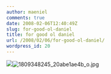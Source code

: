 ```yaml
---
author: maeniel
comments: true
date: 2008-02-06T12:40:49Z
slug: for-good-ol-daniel
title: for good ol daniel
url: /2008/02/06/for-good-ol-daniel/
wordpress_id: 20
---
```


![](///C:/Documents%20and%20Settings/Steva.CANIS-CD6C7E443/Desktop/Personal%20Library/1809348245_20abe1ae4b_o.jpg)![1809348245_20abe1ae4b_o.jpg](https://maeniel.files.wordpress.com/2008/02/1809348245_20abe1ae4b_o.jpg)
